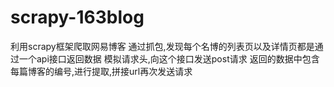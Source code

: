 # scrapy-163blog
利用scrapy框架爬取网易博客
通过抓包,发现每个名博的列表页以及详情页都是通过一个api接口返回数据
模拟请求头,向这个接口发送post请求
返回的数据中包含每篇博客的编号,进行提取,拼接url再次发送请求
